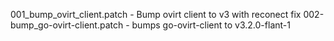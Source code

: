 001_bump_ovirt_client.patch - Bump ovirt client to v3 with reconect fix
002-bump_go-ovirt-client.patch - bumps go-ovirt-client to v3.2.0-flant-1
